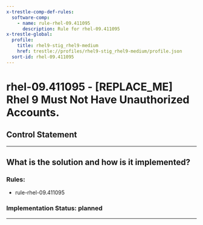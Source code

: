 ```yaml
---
x-trestle-comp-def-rules:
  software-comp:
    - name: rule-rhel-09.411095
      description: Rule for rhel-09.411095
x-trestle-global:
  profile:
    title: rhel9-stig_rhel9-medium
    href: trestle://profiles/rhel9-stig_rhel9-medium/profile.json
  sort-id: rhel-09.411095
---
```


# rhel-09.411095 - \[REPLACE_ME\] Rhel 9 Must Not Have Unauthorized Accounts.

## Control Statement

______________________________________________________________________

## What is the solution and how is it implemented?

<!-- For implementation status enter one of: implemented, partial, planned, alternative, not-applicable -->

<!-- Note that the list of rules under ### Rules: is read-only and changes will not be captured after assembly to JSON -->

<!-- Add control implementation description here for control: rhel-09.411095 -->

### Rules:

  - rule-rhel-09.411095

### Implementation Status: planned

______________________________________________________________________

